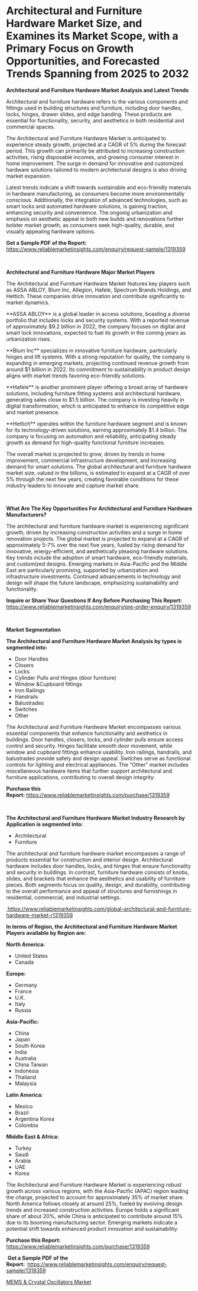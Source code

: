 <p><h1>Architectural and Furniture Hardware Market Size, and Examines its Market Scope, with a Primary Focus on Growth Opportunities, and Forecasted Trends Spanning from 2025 to 2032</h1></p><p><strong>Architectural and Furniture Hardware Market Analysis and Latest Trends</strong></p>
<p><p>Architectural and furniture hardware refers to the various components and fittings used in building structures and furniture, including door handles, locks, hinges, drawer slides, and edge banding. These products are essential for functionality, security, and aesthetics in both residential and commercial spaces. </p><p>The Architectural and Furniture Hardware Market is anticipated to experience steady growth, projected at a CAGR of 5% during the forecast period. This growth can primarily be attributed to increasing construction activities, rising disposable incomes, and growing consumer interest in home improvement. The surge in demand for innovative and customized hardware solutions tailored to modern architectural designs is also driving market expansion.</p><p>Latest trends indicate a shift towards sustainable and eco-friendly materials in hardware manufacturing, as consumers become more environmentally conscious. Additionally, the integration of advanced technologies, such as smart locks and automated hardware solutions, is gaining traction, enhancing security and convenience. The ongoing urbanization and emphasis on aesthetic appeal in both new builds and renovations further bolster market growth, as consumers seek high-quality, durable, and visually appealing hardware options.</p></p>
<p><strong>Get a Sample PDF of the Report:&nbsp;</strong> <a href="https://www.reliablemarketinsights.com/enquiry/request-sample/1319359?utm_campaign=3196&utm_medium=2&utm_source=Github&utm_content=ia&utm_term=29032025&utm_id=architectural-and-furniture-hardware">https://www.reliablemarketinsights.com/enquiry/request-sample/1319359</a></p>
<p>&nbsp;</p>
<p><strong>Architectural and Furniture Hardware Major Market Players</strong></p>
<p><p>The Architectural and Furniture Hardware Market features key players such as ASSA ABLOY, Blum Inc, Allegion, Hafele, Spectrum Brands Holdings, and Hettich. These companies drive innovation and contribute significantly to market dynamics.</p><p>**ASSA ABLOY** is a global leader in access solutions, boasting a diverse portfolio that includes locks and security systems. With a reported revenue of approximately $9.2 billion in 2022, the company focuses on digital and smart lock innovations, expected to fuel its growth in the coming years as urbanization rises.</p><p>**Blum Inc** specializes in innovative furniture hardware, particularly hinges and lift systems. With a strong reputation for quality, the company is expanding in emerging markets, projecting continued revenue growth from around $1 billion in 2022. Its commitment to sustainability in product design aligns with market trends favoring eco-friendly solutions.</p><p>**Hafele** is another prominent player offering a broad array of hardware solutions, including furniture fitting systems and architectural hardware, generating sales close to $1.5 billion. The company is investing heavily in digital transformation, which is anticipated to enhance its competitive edge and market presence.</p><p>**Hettich** operates within the furniture hardware segment and is known for its technology-driven solutions, earning approximately $1.4 billion. The company is focusing on automation and reliability, anticipating steady growth as demand for high-quality functional furniture increases.</p><p>The overall market is projected to grow, driven by trends in home improvement, commercial infrastructure development, and increasing demand for smart solutions. The global architectural and furniture hardware market size, valued in the billions, is estimated to expand at a CAGR of over 5% through the next few years, creating favorable conditions for these industry leaders to innovate and capture market share.</p></p>
<p>&nbsp;</p>
<p><strong>What Are The Key Opportunities For Architectural and Furniture Hardware Manufacturers?</strong></p>
<p><p>The architectural and furniture hardware market is experiencing significant growth, driven by increasing construction activities and a surge in home renovation projects. The global market is projected to expand at a CAGR of approximately 5-7% over the next five years, fueled by rising demand for innovative, energy-efficient, and aesthetically pleasing hardware solutions. Key trends include the adoption of smart hardware, eco-friendly materials, and customized designs. Emerging markets in Asia-Pacific and the Middle East are particularly promising, supported by urbanization and infrastructure investments. Continued advancements in technology and design will shape the future landscape, emphasizing sustainability and functionality.</p></p>
<p><strong>Inquire or Share Your Questions If Any Before Purchasing This Report:</strong> <a href="https://www.reliablemarketinsights.com/enquiry/pre-order-enquiry/1319359?utm_campaign=3196&utm_medium=2&utm_source=Github&utm_content=ia&utm_term=29032025&utm_id=architectural-and-furniture-hardware">https://www.reliablemarketinsights.com/enquiry/pre-order-enquiry/1319359</a></p>
<p>&nbsp;</p>
<p><strong>Market Segmentation</strong></p>
<p><strong>The Architectural and Furniture Hardware Market Analysis by types is segmented into:</strong></p>
<p><ul><li>Door Handles</li><li>Closers</li><li>Locks</li><li>Cylinder Pulls and Hinges (door furniture)</li><li>Window &Cupboard fittings</li><li>Iron Railings</li><li>Handrails</li><li>Balustrades</li><li>Switches</li><li>Other</li></ul></p>
<p><p>The Architectural and Furniture Hardware Market encompasses various essential components that enhance functionality and aesthetics in buildings. Door handles, closers, locks, and cylinder pulls ensure access control and security. Hinges facilitate smooth door movement, while window and cupboard fittings enhance usability. Iron railings, handrails, and balustrades provide safety and design appeal. Switches serve as functional controls for lighting and electrical appliances. The "Other" market includes miscellaneous hardware items that further support architectural and furniture applications, contributing to overall design integrity.</p></p>
<p><strong>Purchase this Report:&nbsp;</strong><a href="https://www.reliablemarketinsights.com/purchase/1319359?utm_campaign=3196&utm_medium=2&utm_source=Github&utm_content=ia&utm_term=29032025&utm_id=architectural-and-furniture-hardware">https://www.reliablemarketinsights.com/purchase/1319359</a></p>
<p>&nbsp;</p>
<p><strong>The Architectural and Furniture Hardware Market Industry Research by Application is segmented into:</strong></p>
<p><ul><li>Architectural</li><li>Furniture</li></ul></p>
<p><p>The architectural and furniture hardware market encompasses a range of products essential for construction and interior design. Architectural hardware includes door handles, locks, and hinges that ensure functionality and security in buildings. In contrast, furniture hardware consists of knobs, slides, and brackets that enhance the aesthetics and usability of furniture pieces. Both segments focus on quality, design, and durability, contributing to the overall performance and appeal of structures and furnishings in residential, commercial, and industrial settings.</p></p>
<p><a href="https://www.reliablemarketinsights.com/global-architectural-and-furniture-hardware-market-r1319359?utm_campaign=3196&utm_medium=2&utm_source=Github&utm_content=ia&utm_term=29032025&utm_id=architectural-and-furniture-hardware">&nbsp;https://www.reliablemarketinsights.com/global-architectural-and-furniture-hardware-market-r1319359</a></p>
<p><strong>In terms of Region, the Architectural and Furniture Hardware Market Players available by Region are:</strong></p>
<p>
    <p> <strong> North America: </strong>
        <ul>
            <li>United States</li>
            <li>Canada</li>
        </ul>
        </p> 
    <p> <strong> Europe: </strong>
        <ul>
            <li>Germany</li>
            <li>France</li>
            <li>U.K.</li>
            <li>Italy</li>
            <li>Russia</li>
        </ul>
        </p> 
    <p> <strong> Asia-Pacific: </strong>
        <ul>
            <li>China</li>
            <li>Japan</li>
            <li>South Korea</li>
            <li>India</li>
            <li>Australia</li>
            <li>China Taiwan</li>
            <li>Indonesia</li>
            <li>Thailand</li>
            <li>Malaysia</li>
        </ul>
        </p> 
    <p> <strong> Latin America: </strong>
        <ul>
            <li>Mexico</li>
            <li>Brazil</li>
            <li>Argentina Korea</li>
            <li>Colombia</li>
        </ul>
        </p> 
    <p> <strong> Middle East & Africa: </strong>
        <ul>
            <li>Turkey</li>
            <li>Saudi</li>
            <li>Arabia</li>
            <li>UAE</li>
            <li>Korea</li>
        </ul>
    </p>
    </p>
<p><p>The Architectural and Furniture Hardware Market is experiencing robust growth across various regions, with the Asia-Pacific (APAC) region leading the charge, projected to account for approximately 35% of market share. North America follows closely at around 25%, fueled by evolving design trends and increased construction activities. Europe holds a significant share of about 20%, while China is anticipated to contribute around 15% due to its booming manufacturing sector. Emerging markets indicate a potential shift towards enhanced product innovation and sustainability.</p></p>
<p><strong>Purchase this Report: </strong><a href="https://www.reliablemarketinsights.com/purchase/1319359?utm_campaign=3196&utm_medium=2&utm_source=Github&utm_content=ia&utm_term=29032025&utm_id=architectural-and-furniture-hardware">https://www.reliablemarketinsights.com/purchase/1319359</a></p>
<p>&nbsp;<strong>Get a Sample PDF of the Report:&nbsp;&nbsp;</strong><a href="https://www.reliablemarketinsights.com/enquiry/request-sample/1319359?utm_campaign=3196&utm_medium=2&utm_source=Github&utm_content=ia&utm_term=29032025&utm_id=architectural-and-furniture-hardware">https://www.reliablemarketinsights.com/enquiry/request-sample/1319359</a></p>
<p><strong></strong></p>
<p><p><a href="https://github.com/bulkagumanvv/Market-Research-Report-List-1/blob/main/mems-crystal-oscillators-market.md?utm_campaign=3196&utm_medium=2&utm_source=Github&utm_content=ia&utm_term=29032025&utm_id=architectural-and-furniture-hardware">MEMS & Crystal Oscillators Market</a></p></p>